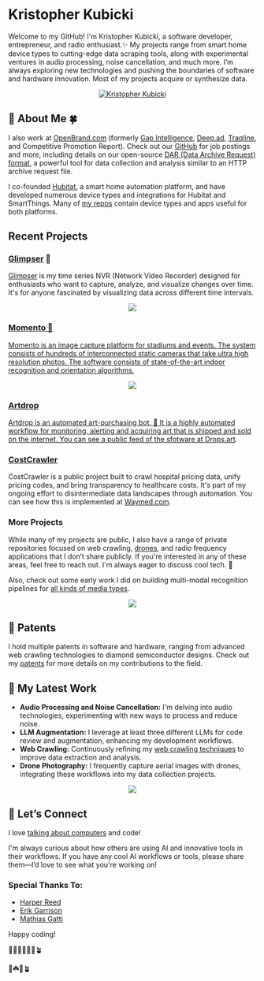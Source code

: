 # Kristopher Kubicki 

Welcome to my GitHub! I'm Kristopher Kubicki, a software developer, entrepreneur, and radio enthusiast.✨ My projects range from smart home device types to cutting-edge data scraping tools, along with experimental ventures in audio processing, noise cancellation, and much more.  I’m always exploring new technologies and pushing the boundaries of software and hardware innovation.  Most of my projects acquire or synthesize data.

<p align="center">
  <a href='https://www.linkedin.com/in/kriskubicki'><img src="https://github.com/user-attachments/assets/41521c2e-5c47-4791-96dc-c1bbf46474f2" alt="Kristopher Kubicki"></a>
</p>

## 📡 About Me 🍀

I also work at [OpenBrand.com](https://openbrand.com) (formerly [Gap Intelligence](https://www.gapintelligence.com), [Deep.ad](https://deep.ad), [Traqline](https://www.traqline.com), and Competitive Promotion Report). Check out our [GitHub](https://github.com/GapIntelligence) for job postings and more, including details on our open-source [DAR (Data Archive Request) format](https://github.com/GapIntelligence/DAR-Schema), a powerful tool for data collection and analysis similar to an HTTP archive request file.

I co-founded [Hubitat](https://hubitat.com), a smart home automation platform, and have developed numerous device types and integrations for Hubitat and SmartThings. Many of [my repos](https://github.com/KristopherKubicki?tab=repositories&q=&type=&language=groovy&sort=) contain device types and apps useful for both platforms. 

## Recent Projects

### [Glimpser](https://github.com/KristopherKubicki/glimpser) 🌅
[Glimpser](https://glimpser.net) is my time series NVR (Network Video Recorder) designed for enthusiasts who want to capture, analyze, and visualize changes over time. It's for anyone fascinated by visualizing data across different time intervals. 

<p align="center">
<a href='https://github.com/KristopherKubicki/glimpser'><img src='https://github.com/user-attachments/assets/df79f0db-9f7d-46e9-9b29-f6745d75b80e'>
</p> 

### Momento 🌊

Momento is an image capture platform for stadiums and events. The system consists of hundreds of interconnected static cameras that take ultra high resolution photos.  The software consists of state-of-the-art indoor recognition and orientation algorithms.  

<p align="center">
<img src='https://github.com/user-attachments/assets/7abe7b14-10ca-4307-b7d5-1f106658e3db'>
</p>

### Artdrop 

Artdrop is an automated art-purchasing bot. 🌌  It is a highly automated workflow for monitoring, alerting and acquiring art that is shipped and sold on the internet.  You can see a public feed of the sfotware at [Drops.art](https://drops.art/). 

### [CostCrawler](https://github.com/KristopherKubicki/CostCrawler)
CostCrawler is a public project built to crawl hospital pricing data, unify pricing codes, and bring transparency to healthcare costs.  It's part of my ongoing effort to disintermediate data landscapes through automation.  You can see how this is implemented at [Waymed.com](https://waymed.com/).

### More Projects
While many of my projects are public, I also have a range of private repositories focused on web crawling, [drones](https://github.com/KristopherKubicki/ceilinator), and radio frequency applications that I don’t share publicly. If you're interested in any of these areas, feel free to reach out.  I'm always eager to discuss cool tech. 🌱

Also, check out some early work I did on building multi-modal recognition pipelines for [all kinds of media types](https://github.com/KristopherKubicki/video2data).  

<p align="center">
<a href='https://github.com/KristopherKubicki/video2data'><img src='https://user-images.githubusercontent.com/478212/35298409-bb758734-0047-11e8-9f8b-8a1fd7205cc7.png'></a>
</p>

## 📜 Patents 

I hold multiple patents in software and hardware, ranging from advanced web crawling technologies to diamond semiconductor designs. Check out my [patents](https://patents.google.com/?inventor=%22kristopher+kubicki%22&oq=%22kristopher+kubicki%22) for more details on my contributions to the field.

## 🔧 My Latest Work 

- **Audio Processing and Noise Cancellation:** I'm delving into audio technologies, experimenting with new ways to process and reduce noise.
- **LLM Augmentation:** I leverage at least three different LLMs for code review and augmentation, enhancing my development workflows.
- **Web Crawling:** Continuously refining my [web crawling techniques](https://github.com/GapIntelligence/DAR-Schema) to improve data extraction and analysis.
- **Drone Photography:** I frequently capture aerial images with drones, integrating these workflows into my data collection projects.

<p align="center">
<a href='https://github.com/KristopherKubicki/ceilinator'><img src='https://user-images.githubusercontent.com/478212/41077963-76234b1a-69df-11e8-8977-acc955a8c09f.gif'></a></p>

## 🤝 Let’s Connect 

I love [talking about computers](https://www.youtube.com/watch?v=LSbS4LSO6zQ&ab_channel=VictorChan) and code!

I'm always curious about how others are using AI and innovative tools in their workflows. If you have any cool AI workflows or tools, please share them—I’d love to see what you're working on!

### Special Thanks To: 

- [Harper Reed](https://github.com/harperreed)
- [Erik Garrison](https://github.com/ekg)
- [Mathias Gatti](https://github.com/mathigatti)

Happy coding!

🌲🌳🐢🦎🦗🍀🪴

🌿☘️🌱🪴
